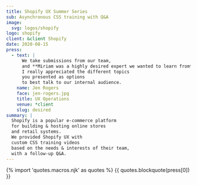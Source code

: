 ```yaml
---
title: Shopify UX Summer Series
sub: Asynchronous CSS training with Q&A
image:
  svg: logos/shopify
logo: shopify
client: &client Shopify
date: 2020-08-15
press:
  - text: |
      We take submissions from our team, 
      and **Miriam was a highly desired expert we wanted to learn from**! 
      I really appreciated the different topics 
      you presented as options 
      to best talk to our internal audience.
    name: Jen Rogers
    face: jen-rogers.jpg
    title: UX Operations
    venue: *client
    slug: desired
summary: |
  Shopify is a popular e-commerce platform
  for building & hosting online stores
  and retail systems.
  We provided Shopify UX with
  custom CSS training videos
  based on the needs & interests of their team,
  with a follow-up Q&A.
---
```


{% import 'quotes.macros.njk' as quotes %}
{{ quotes.blockquote(press[0]) }}
